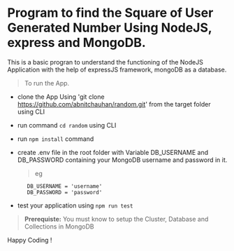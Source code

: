# Program to find the Square of User Generated Number Using NodeJS, express and MongoDB.
This is a basic progran to understand the functioning of the NodeJS Application with the help of expressJS framework, mongoDB as a database.
>To run the App.
- clone the App Using 'git clone https://github.com/abnitchauhan/random.git' from the target folder using CLI
- run command `cd random` using CLI
- run `npm install` command 
- create .env file in the root folder with Variable DB_USERNAME and DB_PASSWORD containing your MongoDB username and password in it.

  > eg
  
         DB_USERNAME = 'username'
         DB_PASSWORD = 'password'
 - test your application using `npm run test`

 
 
 >**Prerequiste:** 
  You must know to setup the Cluster, Database and Collections in MongoDB
  
  Happy Coding !
